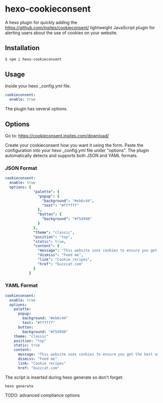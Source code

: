 # hexo-cookieconsent

A hexo plugin for quickly adding the https://github.com/insites/cookieconsent/ lightweight JavaScript plugin for alerting users about the use of cookies on your website.

## Installation
``` bash
$ npm i hexo-cookieconsent
```
## Usage
Inside your hexo _config.yml file.
``` yaml
cookieconsent:
  enable: true
```
The plugin has several options.

## Options
Go to: https://cookieconsent.insites.com/download/

Create your cookieconsent how you want it using the form.
Paste the configuration into your hexo _config.yml file under "options". The plugin automatically detects and supports both JSON and YAML formats.

### JSON Format
``` yaml
cookieconsent:
  enable: true
  options: {
             "palette": {
               "popup": {
                 "background": "#eb6c44",
                 "text": "#ffffff"
               },
               "button": {
                 "background": "#f5d948"
               }
             },
             "theme": "classic",
             "position": "top",
             "static": true,
             "content": {
               "message": "This website uses cookies to ensure you get the best experience on our website. Who doesn't like cookies?",
               "dismiss": "Feed me",
               "link": "Cookie recipes",
               "href": "buzzcat.com"
             }
           }
```

### YAML Format
``` yaml
cookieconsent:
  enable: true
  options:
    palette:
      popup:
        background: "#eb6c44"
        text: "#ffffff"
      button:
        background: "#f5d948"
    theme: "classic"
    position: "top"
    static: true
    content:
      message: "This website uses cookies to ensure you get the best experience on our website. Who doesn't like cookies?"
      dismiss: "Feed me"
      link: "Cookie recipes"
      href: "buzzcat.com"
```

The script is inserted during hexo generate so don't forget:
```
hexo generate
```


TODO: advanced compliance options